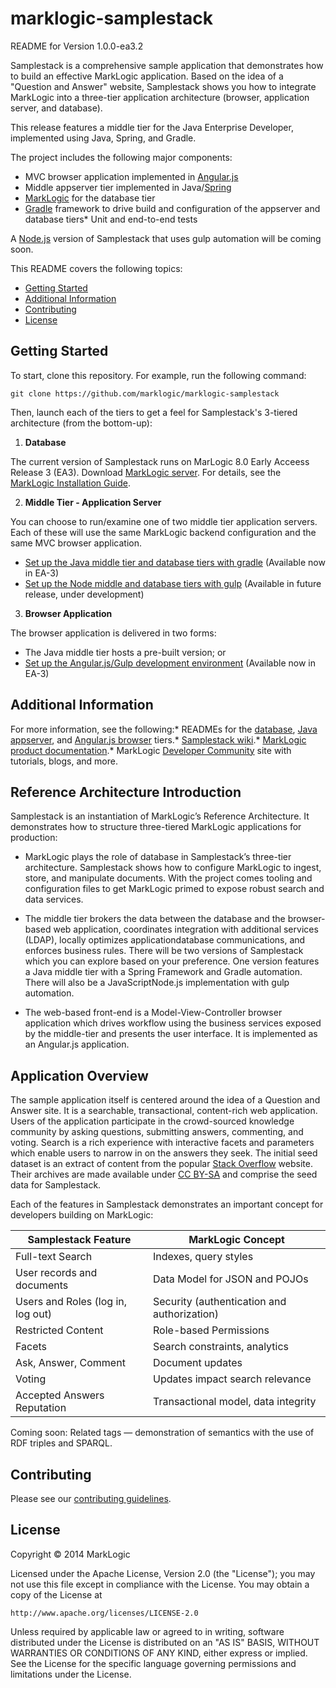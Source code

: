 marklogic-samplestack
=====================

README for Version 1.0.0-ea3.2

Samplestack is a comprehensive sample application that demonstrates how to build an effective MarkLogic application. Based on the idea of a "Question and Answer" website, Samplestack shows you how to integrate MarkLogic into a three-tier application architecture (browser, application server, and database).

This release features a middle tier for the Java Enterprise Developer, implemented using Java, Spring, and Gradle.

The project includes the following major components:

-	MVC browser application implemented in [Angular.js](https://angularjs.org)
-	Middle appserver tier implemented in Java/[Spring](http://projects.spring.io/spring-framework/)
-	[MarkLogic](http://www.marklogic.com/) for the database tier
-	[Gradle](http://www.gradle.org/) framework to drive build and configuration of the appserver and database tiers* Unit and end-to-end tests

A [Node.js](http://nodejs.org/) version of Samplestack that uses gulp automation will be coming soon.

This README covers the following topics:

-	[Getting Started](#getting-started)
-	[Additional Information](#additional-information)
-	[Contributing](#contributing)
-	[License](#license)

Getting Started
---------------

To start, clone this repository. For example, run the following command:

```
git clone https://github.com/marklogic/marklogic-samplestack
```

Then, launch each of the tiers to get a feel for Samplestack's 3-tiered architecture (from the bottom-up):

1) **Database**

The current version of Samplestack runs on MarLogic 8.0 Early Acceess Release 3 (EA3). Download [MarkLogic server](http://ea.marklogic.com/download). For details, see the [MarkLogic Installation Guide](http://docs.marklogic.com/guide/installation/procedures#id_92457).

2) **Middle Tier - Application Server**

You can choose to run/examine one of two middle tier application servers. Each of these will use the same MarkLogic backend configuration and the same MVC browser application.

-	[Set up the Java middle tier and database tiers with gradle](appserver/java-spring/README.md) (Available now in EA-3)
-	[Set up the Node middle and database tiers with gulp](appserver/node-express/README.md) (Available in future release, under development)

3) **Browser Application**

The browser application is delivered in two forms:

-	The Java middle tier hosts a pre-built version; or
-	[Set up the Angular.js/Gulp development environment](browser/README.md) (Available now in EA-3)

Additional Information
----------------------

For more information, see the following:* READMEs for the [database](database/README.md), [Java appserver](appserver/java-spring/README.md), and [Angular.js browser](browser/README.md) tiers.* [Samplestack wiki](https://github.com/marklogic/marklogic-samplestack/wiki).* [MarkLogic product documentation](http://docs.marklogic.com).* MarkLogic [Developer Community](http://developer.marklogic.com/) site with tutorials, blogs, and more.

Reference Architecture Introduction
-----------------------------------

Samplestack is an instantiation of MarkLogic’s Reference Architecture. It demonstrates how to structure three-tiered MarkLogic applications for production:

-	MarkLogic plays the role of database in Samplestack’s three-tier architecture. Samplestack shows how to configure MarkLogic to ingest, store, and manipulate documents. With the project comes tooling and configuration files to get MarkLogic primed to expose robust search and data services.

-	The middle tier brokers the data between the database and the browser-based web application, coordinates integration with additional services (LDAP), locally optimizes applicationdatabase communications, and enforces business rules. There will be two versions of Samplestack which you can explore based on your preference. One version features a Java middle tier with a Spring Framework and Gradle automation. There will also be a JavaScriptNode.js implementation with gulp automation.

-	The web-based front-end is a Model-View-Controller browser application which drives workflow using the business services exposed by the middle-tier and presents the user interface. It is implemented as an Angular.js application.

Application Overview
--------------------

The sample application itself is centered around the idea of a Question and Answer site. It is a searchable, transactional, content-rich web application. Users of the application participate in the crowd-sourced knowledge community by asking questions, submitting answers, commenting, and voting. Search is a rich experience with interactive facets and parameters which enable users to narrow in on the answers they seek. The initial seed dataset is an extract of content from the popular [Stack Overflow](http://stackoverflow.com) website. Their archives are made available under [CC BY-SA](http://creativecommons.org/licenses/by-sa/3.0/) and comprise the seed data for Samplestack.

Each of the features in Samplestack demonstrates an important concept for developers building on MarkLogic:

| Samplestack Feature               | MarkLogic Concept                           |
|-----------------------------------|---------------------------------------------|
| Full-text Search                  | Indexes, query styles                       |
| User records and documents        | Data Model for JSON and POJOs               |
| Users and Roles (log in, log out) | Security (authentication and authorization) |
| Restricted Content                | Role-based Permissions                      |
| Facets                            | Search constraints, analytics               |
| Ask, Answer, Comment              | Document updates                            |
| Voting                            | Updates impact search relevance             |
| Accepted Answers Reputation       | Transactional model, data integrity         |

Coming soon: Related tags — demonstration of semantics with the use of RDF triples and SPARQL.

Contributing
------------

Please see our [contributing guidelines](./CONTRIBUTING.md).

License
-------

Copyright © 2014 MarkLogic

Licensed under the Apache License, Version 2.0 (the "License"); you may not use this file except in compliance with the License. You may obtain a copy of the License at

```
http://www.apache.org/licenses/LICENSE-2.0
```

Unless required by applicable law or agreed to in writing, software distributed under the License is distributed on an "AS IS" BASIS, WITHOUT WARRANTIES OR CONDITIONS OF ANY KIND, either express or implied. See the License for the specific language governing permissions and limitations under the License.
